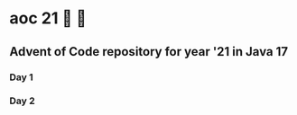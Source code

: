 # aoc 21 :christmas_tree: :santa:

## Advent of Code repository for year '21 in Java 17

### Day 1

### Day 2